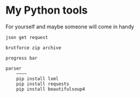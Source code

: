 # My Python tools

For yourself and maybe someone will come in handy

    json get request

    brutforce zip archive

    progress bar

    parser
        ~~~~
        pip install lxml
        pip install requests
        pip install beautifulsoup4